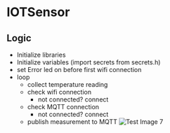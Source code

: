 # IOTSensor
## Logic
* Initialize libraries
* Initialize variables (import secrets from secrets.h)
* set Error led on before first wifi connection
* loop
  * collect temperature reading
  * check wifi connection
    * not connected? connect
  * check MQTT connection
    * not connected? connect
  * publish measurement to MQTT
![Test Image 7](https://i.imgur.com/ht9y0QM.png)
